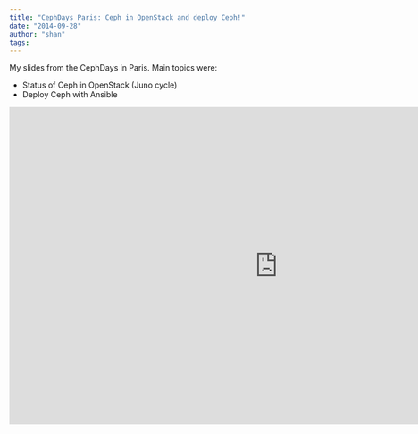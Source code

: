 ```yaml
---
title: "CephDays Paris: Ceph in OpenStack and deploy Ceph!"
date: "2014-09-28"
author: "shan"
tags: 
---
```


My slides from the CephDays in Paris. Main topics were:

- Status of Ceph in OpenStack (Juno cycle)
- Deploy Ceph with Ansible

  

<iframe src="https://docs.google.com/presentation/d/1GfvgHeYeonUnCMwYsyx93sjJh0ydsTIJie7SHA5srpk/embed?start=false&amp;loop=false&amp;delayms=3000" frameborder="0" width="960" height="569" allowfullscreen="true" mozallowfullscreen="true" webkitallowfullscreen="true"></iframe>

